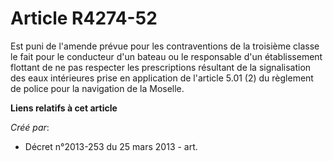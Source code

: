 # Article R4274-52

Est puni de l'amende prévue pour les contraventions de la troisième classe le fait pour le conducteur d'un bateau ou le
responsable d'un établissement flottant de ne pas respecter les prescriptions résultant de la signalisation des eaux
intérieures prise en application de l'article 5.01 (2) du règlement de police pour la navigation de la Moselle.

**Liens relatifs à cet article**

_Créé par_:

  - Décret n°2013-253 du 25 mars 2013 - art.
